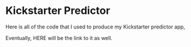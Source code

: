 # Kickstarter Predictor


Here is all of the code that I used to produce my Kickstarter predictor app, 

Eventually, HERE will be the link to it as well.
